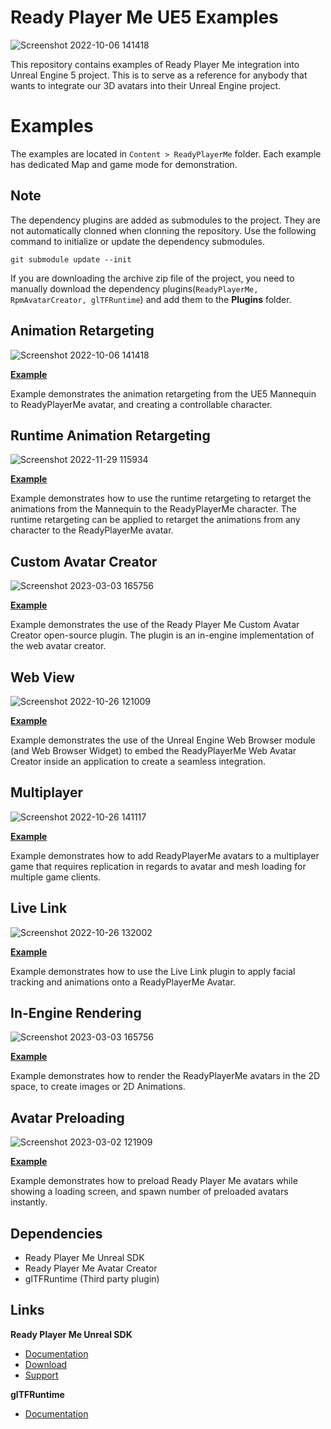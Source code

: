 # Ready Player Me UE5 Examples

![Screenshot 2022-10-06 141418](https://user-images.githubusercontent.com/108666572/194309906-d7dc5108-2cb4-4005-baf7-b0d88af69c50.png)

This repository contains examples of Ready Player Me integration into Unreal Engine 5 project. This is to serve as a reference for anybody that wants to integrate our 3D avatars into their Unreal Engine project.

# Examples

The examples are located in `Content > ReadyPlayerMe` folder. Each example has dedicated Map and game mode for demonstration.

## Note

The dependency plugins are added as submodules to the project.
They are not automatically clonned when clonning the repository. Use the following command to initialize or update the dependency submodules.
```
git submodule update --init
```

If you are downloading the archive zip file of the project, you need to manually download the dependency plugins(`ReadyPlayerMe, RpmAvatarCreator, glTFRuntime`) and add them to 
the **Plugins** folder.

## Animation Retargeting

![Screenshot 2022-10-06 141418](https://user-images.githubusercontent.com/108666572/194309906-d7dc5108-2cb4-4005-baf7-b0d88af69c50.png)

[**Example**](https://github.com/readyplayerme/UnrealExamples/tree/main/Content/ReadyPlayerMe/AnimationRetargeting#readme)

Example demonstrates the animation retargeting from the UE5 Mannequin to ReadyPlayerMe avatar, and creating a controllable character.

## Runtime Animation Retargeting

![Screenshot 2022-11-29 115934](https://user-images.githubusercontent.com/3124894/204512563-558b6d48-0fcf-433f-aa80-70f4c70f4b03.png)

[**Example**](https://github.com/readyplayerme/UnrealExamples/tree/main/Content/ReadyPlayerMe/RuntimeRetargeting#readme)

Example demonstrates how to use the runtime retargeting to retarget the animations from the Mannequin to the ReadyPlayerMe character. The runtime retargeting can be applied to retarget the animations from any character to the ReadyPlayerMe avatar.

## Custom Avatar Creator

![Screenshot 2023-03-03 165756](https://user-images.githubusercontent.com/3124894/233410933-077ec3c3-c53c-4ed1-b442-3639ed9348f8.png)

[**Example**](https://github.com/readyplayerme/UnrealExamples/tree/main/Content/ReadyPlayerMe/AvatarCreator#readme)

Example demonstrates the use of the Ready Player Me Custom Avatar Creator open-source plugin. The plugin is an in-engine implementation of the web avatar creator.

## Web View

![Screenshot 2022-10-26 121009](https://user-images.githubusercontent.com/108666572/198000086-7771d6a5-70cc-4b39-b087-b0533257d9be.png)

[**Example**](https://github.com/readyplayerme/UnrealExamples/tree/main/Content/ReadyPlayerMe/WebView#readme)

Example demonstrates the use of the Unreal Engine Web Browser module (and Web Browser Widget) to embed the ReadyPlayerMe Web Avatar Creator inside an application to create a seamless integration.

## Multiplayer

![Screenshot 2022-10-26 141117](https://user-images.githubusercontent.com/108666572/198023314-57c84fbc-6221-4cd2-b7df-743eb4485f72.png)

[**Example**](https://github.com/readyplayerme/UnrealExamples/tree/main/Content/ReadyPlayerMe/Multiplayer#readme)

Example demonstrates how to add ReadyPlayerMe avatars to a multiplayer game that requires replication in regards to avatar and mesh loading for multiple game clients.

## Live Link

![Screenshot 2022-10-26 132002](https://user-images.githubusercontent.com/108666572/198013412-b54d087e-7b87-4504-a37d-40f8a53d1edd.png)

[**Example**](https://github.com/readyplayerme/UnrealExamples/tree/main/Content/ReadyPlayerMe/LiveLink#readme)

Example demonstrates how to use the Live Link plugin to apply facial tracking and animations onto a ReadyPlayerMe Avatar.

## In-Engine Rendering

![Screenshot 2023-03-03 165756](https://user-images.githubusercontent.com/3124894/233416253-9843a7ed-c49d-447c-ba84-a99098cd13ec.png)

[**Example**](https://github.com/readyplayerme/UnrealExamples/tree/main/Content/ReadyPlayerMe/InEngineRendering#readme)

Example demonstrates how to render the ReadyPlayerMe avatars in the 2D space, to create images or 2D Animations.

## Avatar Preloading

![Screenshot 2023-03-02 121909](https://user-images.githubusercontent.com/3124894/234279340-ce5b8fce-70e9-47dd-a723-9db9989d83c8.png)

[**Example**](https://github.com/readyplayerme/UnrealExamples/tree/main/Content/ReadyPlayerMe/Preloading#readme)

Example demonstrates how to preload Ready Player Me avatars while showing a loading screen, and spawn number of preloaded avatars instantly.

## Dependencies
- Ready Player Me Unreal SDK
- Ready Player Me Avatar Creator 
- glTFRuntime (Third party plugin)

## Links
**Ready Player Me Unreal SDK**
- [Documentation](https://docs.readyplayer.me/ready-player-me/integration-guides/unreal-engine-4)
- [Download](https://docs.readyplayer.me/ready-player-me/integration-guides/unreal-engine-4/unreal-plugin-download)
- [Support](https://docs.readyplayer.me/ready-player-me/integration-guides/unreal-engine-4/troubleshooting)

**glTFRuntime**
- [Documentation](https://github.com/rdeioris/glTFRuntime-docs/blob/master/README.md)



